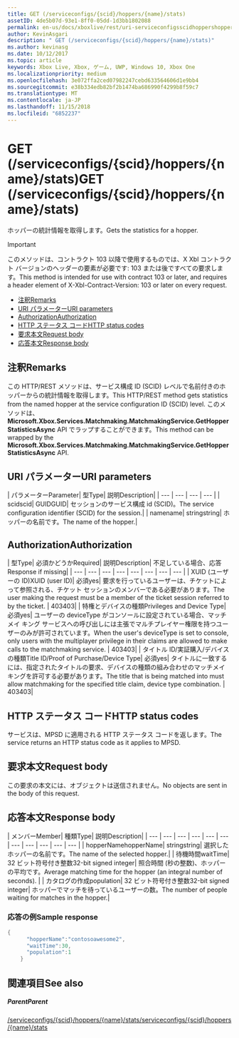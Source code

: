 ```yaml
---
title: GET (/serviceconfigs/{scid}/hoppers/{name}/stats)
assetID: 4de5b07d-93e1-8ff0-05dd-1d3bb1802088
permalink: en-us/docs/xboxlive/rest/uri-serviceconfigsscidhoppershoppernamestatsget.html
author: KevinAsgari
description: " GET (/serviceconfigs/{scid}/hoppers/{name}/stats)"
ms.author: kevinasg
ms.date: 10/12/2017
ms.topic: article
keywords: Xbox Live, Xbox, ゲーム, UWP, Windows 10, Xbox One
ms.localizationpriority: medium
ms.openlocfilehash: 3e072ffa2ced07982247cebd633564606d1e9bb4
ms.sourcegitcommit: e38b334edb82bf2b1474ba686990f4299b8f59c7
ms.translationtype: MT
ms.contentlocale: ja-JP
ms.lasthandoff: 11/15/2018
ms.locfileid: "6852237"
---
```

# <a name="get-serviceconfigsscidhoppersnamestats"></a><span data-ttu-id="fdc8d-104">GET (/serviceconfigs/{scid}/hoppers/{name}/stats)</span><span class="sxs-lookup"><span data-stu-id="fdc8d-104">GET (/serviceconfigs/{scid}/hoppers/{name}/stats)</span></span>

<span data-ttu-id="fdc8d-105">ホッパーの統計情報を取得します。</span><span class="sxs-lookup"><span data-stu-id="fdc8d-105">Gets the statistics for a hopper.</span></span>

> [!IMPORTANT]
> <span data-ttu-id="fdc8d-106">このメソッドは、コントラクト 103 以降で使用するものでは、X Xbl コントラクト バージョンのヘッダーの要素が必要です: 103 または後ですべての要求します。</span><span class="sxs-lookup"><span data-stu-id="fdc8d-106">This method is intended for use with contract 103 or later, and requires a header element of X-Xbl-Contract-Version: 103 or later on every request.</span></span>

  * [<span data-ttu-id="fdc8d-107">注釈</span><span class="sxs-lookup"><span data-stu-id="fdc8d-107">Remarks</span></span>](#ID4ET)
  * [<span data-ttu-id="fdc8d-108">URI パラメーター</span><span class="sxs-lookup"><span data-stu-id="fdc8d-108">URI parameters</span></span>](#ID4E5)
  * [<span data-ttu-id="fdc8d-109">Authorization</span><span class="sxs-lookup"><span data-stu-id="fdc8d-109">Authorization</span></span>](#ID4EJB)
  * [<span data-ttu-id="fdc8d-110">HTTP ステータス コード</span><span class="sxs-lookup"><span data-stu-id="fdc8d-110">HTTP status codes</span></span>](#ID4E3C)
  * [<span data-ttu-id="fdc8d-111">要求本文</span><span class="sxs-lookup"><span data-stu-id="fdc8d-111">Request body</span></span>](#ID4EFD)
  * [<span data-ttu-id="fdc8d-112">応答本文</span><span class="sxs-lookup"><span data-stu-id="fdc8d-112">Response body</span></span>](#ID4EQD)

<a id="ID4ET"></a>


## <a name="remarks"></a><span data-ttu-id="fdc8d-113">注釈</span><span class="sxs-lookup"><span data-stu-id="fdc8d-113">Remarks</span></span>
<span data-ttu-id="fdc8d-114">この HTTP/REST メソッドは、サービス構成 ID (SCID) レベルで名前付きのホッパーからの統計情報を取得します。</span><span class="sxs-lookup"><span data-stu-id="fdc8d-114">This HTTP/REST method gets statistics from the named hopper at the service configuration ID (SCID) level.</span></span> <span data-ttu-id="fdc8d-115">このメソッドは、 **Microsoft.Xbox.Services.Matchmaking.MatchmakingService.GetHopperStatisticsAsync** API でラップすることができます。</span><span class="sxs-lookup"><span data-stu-id="fdc8d-115">This method can be wrapped by the **Microsoft.Xbox.Services.Matchmaking.MatchmakingService.GetHopperStatisticsAsync** API.</span></span>  
<a id="ID4E5"></a>


## <a name="uri-parameters"></a><span data-ttu-id="fdc8d-116">URI パラメーター</span><span class="sxs-lookup"><span data-stu-id="fdc8d-116">URI parameters</span></span>

| <span data-ttu-id="fdc8d-117">パラメーター</span><span class="sxs-lookup"><span data-stu-id="fdc8d-117">Parameter</span></span>| <span data-ttu-id="fdc8d-118">型</span><span class="sxs-lookup"><span data-stu-id="fdc8d-118">Type</span></span>| <span data-ttu-id="fdc8d-119">説明</span><span class="sxs-lookup"><span data-stu-id="fdc8d-119">Description</span></span>|
| --- | --- | --- | --- |
| <span data-ttu-id="fdc8d-120">scid</span><span class="sxs-lookup"><span data-stu-id="fdc8d-120">scid</span></span>| <span data-ttu-id="fdc8d-121">GUID</span><span class="sxs-lookup"><span data-stu-id="fdc8d-121">GUID</span></span>| <span data-ttu-id="fdc8d-122">セッションのサービス構成 id (SCID)。</span><span class="sxs-lookup"><span data-stu-id="fdc8d-122">The service configuration identifier (SCID) for the session.</span></span>|
| <span data-ttu-id="fdc8d-123">name</span><span class="sxs-lookup"><span data-stu-id="fdc8d-123">name</span></span>| <span data-ttu-id="fdc8d-124">string</span><span class="sxs-lookup"><span data-stu-id="fdc8d-124">string</span></span>| <span data-ttu-id="fdc8d-125">ホッパーの名前です。</span><span class="sxs-lookup"><span data-stu-id="fdc8d-125">The name of the hopper.</span></span>|

<a id="ID4EJB"></a>


## <a name="authorization"></a><span data-ttu-id="fdc8d-126">Authorization</span><span class="sxs-lookup"><span data-stu-id="fdc8d-126">Authorization</span></span>

| <span data-ttu-id="fdc8d-127">型</span><span class="sxs-lookup"><span data-stu-id="fdc8d-127">Type</span></span>| <span data-ttu-id="fdc8d-128">必須かどうか</span><span class="sxs-lookup"><span data-stu-id="fdc8d-128">Required</span></span>| <span data-ttu-id="fdc8d-129">説明</span><span class="sxs-lookup"><span data-stu-id="fdc8d-129">Description</span></span>| <span data-ttu-id="fdc8d-130">不足している場合、応答</span><span class="sxs-lookup"><span data-stu-id="fdc8d-130">Response if missing</span></span>|
| --- | --- | --- | --- | --- | --- | --- | --- |
| <span data-ttu-id="fdc8d-131">XUID (ユーザーの ID)</span><span class="sxs-lookup"><span data-stu-id="fdc8d-131">XUID (user ID)</span></span>| <span data-ttu-id="fdc8d-132">必須</span><span class="sxs-lookup"><span data-stu-id="fdc8d-132">yes</span></span>| <span data-ttu-id="fdc8d-133">要求を行っているユーザーは、チケットによって参照される、チケット セッションのメンバーである必要があります。</span><span class="sxs-lookup"><span data-stu-id="fdc8d-133">The user making the request must be a member of the ticket session referred to by the ticket.</span></span> | <span data-ttu-id="fdc8d-134">403</span><span class="sxs-lookup"><span data-stu-id="fdc8d-134">403</span></span>|
| <span data-ttu-id="fdc8d-135">特権とデバイスの種類</span><span class="sxs-lookup"><span data-stu-id="fdc8d-135">Privileges and Device Type</span></span>| <span data-ttu-id="fdc8d-136">必須</span><span class="sxs-lookup"><span data-stu-id="fdc8d-136">yes</span></span>| <span data-ttu-id="fdc8d-137">ユーザーの deviceType がコンソールに設定されている場合、マッチメイ キング サービスへの呼び出しには主張でマルチプレイヤー権限を持つユーザーのみが許可されています。</span><span class="sxs-lookup"><span data-stu-id="fdc8d-137">When the user's deviceType is set to console, only users with the multiplayer privilege in their claims are allowed to make calls to the matchmaking service.</span></span> | <span data-ttu-id="fdc8d-138">403</span><span class="sxs-lookup"><span data-stu-id="fdc8d-138">403</span></span>|
| <span data-ttu-id="fdc8d-139">タイトル ID/実証購入/デバイスの種類</span><span class="sxs-lookup"><span data-stu-id="fdc8d-139">Title ID/Proof of Purchase/Device Type</span></span>| <span data-ttu-id="fdc8d-140">必須</span><span class="sxs-lookup"><span data-stu-id="fdc8d-140">yes</span></span>| <span data-ttu-id="fdc8d-141">タイトルに一致するには、指定されたタイトルの要求、デバイスの種類の組み合わせのマッチメイ キングを許可する必要があります。</span><span class="sxs-lookup"><span data-stu-id="fdc8d-141">The title that is being matched into must allow matchmaking for the specified title claim, device type combination.</span></span> | <span data-ttu-id="fdc8d-142">403</span><span class="sxs-lookup"><span data-stu-id="fdc8d-142">403</span></span>|

<a id="ID4E3C"></a>


## <a name="http-status-codes"></a><span data-ttu-id="fdc8d-143">HTTP ステータス コード</span><span class="sxs-lookup"><span data-stu-id="fdc8d-143">HTTP status codes</span></span>
<span data-ttu-id="fdc8d-144">サービスは、MPSD に適用される HTTP ステータス コードを返します。</span><span class="sxs-lookup"><span data-stu-id="fdc8d-144">The service returns an HTTP status code as it applies to MPSD.</span></span>  
<a id="ID4EFD"></a>


## <a name="request-body"></a><span data-ttu-id="fdc8d-145">要求本文</span><span class="sxs-lookup"><span data-stu-id="fdc8d-145">Request body</span></span>

<span data-ttu-id="fdc8d-146">この要求の本文には、オブジェクトは送信されません。</span><span class="sxs-lookup"><span data-stu-id="fdc8d-146">No objects are sent in the body of this request.</span></span>

<a id="ID4EQD"></a>


## <a name="response-body"></a><span data-ttu-id="fdc8d-147">応答本文</span><span class="sxs-lookup"><span data-stu-id="fdc8d-147">Response body</span></span>

| <span data-ttu-id="fdc8d-148">メンバー</span><span class="sxs-lookup"><span data-stu-id="fdc8d-148">Member</span></span>| <span data-ttu-id="fdc8d-149">種類</span><span class="sxs-lookup"><span data-stu-id="fdc8d-149">Type</span></span>| <span data-ttu-id="fdc8d-150">説明</span><span class="sxs-lookup"><span data-stu-id="fdc8d-150">Description</span></span>|
| --- | --- | --- | --- | --- | --- | --- | --- | --- | --- | --- |
| <span data-ttu-id="fdc8d-151">hopperName</span><span class="sxs-lookup"><span data-stu-id="fdc8d-151">hopperName</span></span>| <span data-ttu-id="fdc8d-152">string</span><span class="sxs-lookup"><span data-stu-id="fdc8d-152">string</span></span>| <span data-ttu-id="fdc8d-153">選択したホッパーの名前です。</span><span class="sxs-lookup"><span data-stu-id="fdc8d-153">The name of the selected hopper.</span></span>|
| <span data-ttu-id="fdc8d-154">待機時間</span><span class="sxs-lookup"><span data-stu-id="fdc8d-154">waitTime</span></span>| <span data-ttu-id="fdc8d-155">32 ビット符号付き整数</span><span class="sxs-lookup"><span data-stu-id="fdc8d-155">32-bit signed integer</span></span>| <span data-ttu-id="fdc8d-156">照合時間 (秒の整数)、ホッパーの平均です。</span><span class="sxs-lookup"><span data-stu-id="fdc8d-156">Average matching time for the hopper (an integral number of seconds).</span></span> |
| <span data-ttu-id="fdc8d-157">カタログの作成</span><span class="sxs-lookup"><span data-stu-id="fdc8d-157">population</span></span>| <span data-ttu-id="fdc8d-158">32 ビット符号付き整数</span><span class="sxs-lookup"><span data-stu-id="fdc8d-158">32-bit signed integer</span></span>| <span data-ttu-id="fdc8d-159">ホッパーでマッチを待っているユーザーの数。</span><span class="sxs-lookup"><span data-stu-id="fdc8d-159">The number of people waiting for matches in the hopper.</span></span>|

<a id="ID4E1D"></a>


### <a name="sample-response"></a><span data-ttu-id="fdc8d-160">応答の例</span><span class="sxs-lookup"><span data-stu-id="fdc8d-160">Sample response</span></span>


```cpp
{
      "hopperName":"contosoawesome2",
      "waitTime":30,
      "population":1
    }


```


<a id="ID4EJE"></a>


## <a name="see-also"></a><span data-ttu-id="fdc8d-161">関連項目</span><span class="sxs-lookup"><span data-stu-id="fdc8d-161">See also</span></span>

<a id="ID4ELE"></a>


##### <a name="parent"></a><span data-ttu-id="fdc8d-162">Parent</span><span class="sxs-lookup"><span data-stu-id="fdc8d-162">Parent</span></span>  

[<span data-ttu-id="fdc8d-163">/serviceconfigs/{scid}/hoppers/{name}/stats</span><span class="sxs-lookup"><span data-stu-id="fdc8d-163">/serviceconfigs/{scid}/hoppers/{name}/stats</span></span>](uri-serviceconfigsscidhoppershoppernamestats.md)
